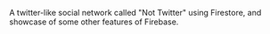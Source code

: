 A twitter-like social network called "Not Twitter" using Firestore, and showcase of some other features of Firebase.